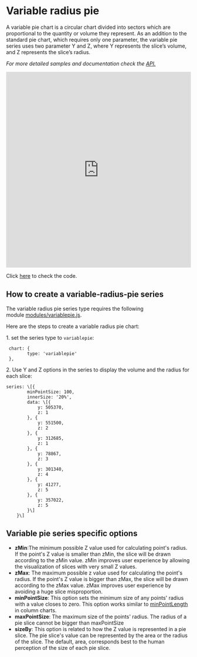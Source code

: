 Variable radius pie
===

A variable pie chart is a circular chart divided into sectors which are proportional to the quantity or volume they represent. As an addition to the standard pie chart, which requires only one parameter, the variable pie series uses two parameter Y and Z, where Y represents the slice’s volume, and Z represents the slice’s radius.

_For more detailed samples and documentation check the [API.](http://api.highcharts.com/highcharts/plotOptions.variablepie)_

<iframe width="320" height="240" style="width: 100%; height: 532px; border: none;" src=https://www.highcharts.com/samples/view.php?path=highcharts/demo/variable-radius-pie></iframe>

Click [here](http://jsfiddle.net/gh/get/library/pure/highcharts/highcharts/tree/master/samples/highcharts/demo/variable-radius-pie/) to check the code.

How to create a variable-radius-pie series
------------------------------------------

The variable radius pie series type requires the following module [modules/variablepie.js](https://code.highcharts.com/modules/variable-pie.js).

Here are the steps to create a variable radius pie chart:

1\. set the series type to `variablepie`:

    
     chart: {
            type: 'variablepie'
     },
    

2\. Use Y and Z options in the series to display the volume and the radius for each slice:

    
    series: \[{
            minPointSize: 100,
            innerSize: '20%',
            data: \[{
                y: 505370,
                z: 1
            }, {
                y: 551500,
                z: 2
            }, {
                y: 312685,
                z: 1
            }, {
                y: 78867,
                z: 3
            }, {
                y: 301340,
                z: 4
            }, {
                y: 41277,
                z: 5
            }, {
                y: 357022,
                z: 5
            }\]
        }\]
    

Variable pie series specific options
------------------------------------

*   **zMin**:The minimum possible Z value used for calculating point's radius. If the point's Z value is smaller than zMin, the slice will be drawn according to the zMin value. zMin improves user experience by allowing the visualization of slices with very small Z values.
*   **zMax**: The maximum possible z value used for calculating the point's radius. If the point's Z value is bigger than zMax, the slice will be drawn according to the zMax value. zMax improves user experience by avoiding a huge slice misproportion.
*   **minPointSize**: This option sets the minimum size of any points' radius with a value closes to zero. This option works similar to [minPointLength](http://api.highcharts.com/highcharts/plotOptions.column.minPointLength) in column charts.
*   **maxPointSize**: The maximum size of the points' radius. The radius of a pie slice cannot be bigger than maxPointSize
*   **sizeBy**: This option is related to how the Z value is represented in a pie slice. The pie slice's value can be represented by the area or the radius of the slice. The default, area, corresponds best to the human perception of the size of each pie slice.
